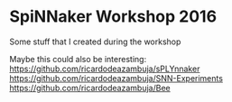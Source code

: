 # SpiNNaker Workshop 2016
Some stuff that I created during the workshop  

Maybe this could also be interesting:  
https://github.com/ricardodeazambuja/sPLYnnaker  
https://github.com/ricardodeazambuja/SNN-Experiments  
https://github.com/ricardodeazambuja/Bee

